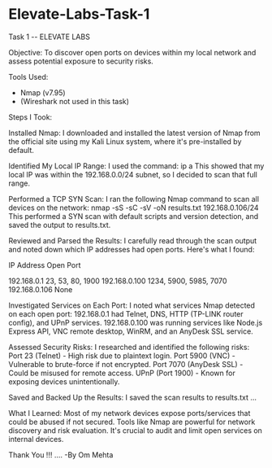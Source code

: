 # Elevate-Labs-Task-1

Task 1 -- ELEVATE LABS


Objective:
To discover open ports on devices within my local network and assess potential exposure to security risks.


Tools Used:
- Nmap (v7.95)
- (Wireshark not used in this task)


Steps I Took:


Installed Nmap:
I downloaded and installed the latest version of Nmap from the official site using my Kali Linux system, where it's pre-installed by default.

Identified My Local IP Range:
I used the command: ip a
This showed that my local IP was within the 192.168.0.0/24 subnet, so I decided to scan that full range.


Performed a TCP SYN Scan:
I ran the following Nmap command to scan all devices on the network: nmap -sS -sC -sV -oN results.txt 192.168.0.106/24
This performed a SYN scan with default scripts and version detection, and saved the output to results.txt.


Reviewed and Parsed the Results:
I carefully read through the scan output and noted down which IP addresses had open ports. Here's what I found:






IP Address	Open Port


 192.168.0.1
23, 53, 80, 1900
192.168.0.100
1234, 5900, 5985, 7070
192.168.0.106
None



Investigated Services on Each Port:
I noted what services Nmap detected on each open port:
192.168.0.1 had Telnet, DNS, HTTP (TP-LINK router config), and UPnP services.
192.168.0.100 was running services like Node.js Express API, VNC remote desktop, WinRM, and an AnyDesk SSL service.

Assessed Security Risks:
I researched and identified the following risks:
Port 23 (Telnet) - High risk due to plaintext login.
Port 5900 (VNC) - Vulnerable to brute-force if not encrypted.
Port 7070 (AnyDesk SSL) - Could be misused for remote access.
UPnP (Port 1900) - Known for exposing devices unintentionally.


Saved and Backed Up the Results:
I saved the scan results to results.txt … 

What I Learned:
Most of my network devices expose ports/services that could be abused if not secured.
Tools like Nmap are powerful for network discovery and risk evaluation.
It's crucial to audit and limit open services on internal devices.


Thank You !!! ….
-By Om Mehta
